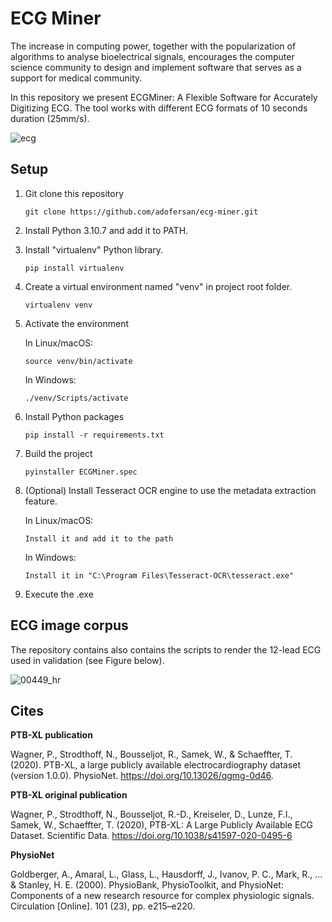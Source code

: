 # ECG Miner

The increase in computing power, together with the popularization of algorithms to analyse bioelectrical signals, encourages the computer science community to design and implement software that serves as a support for medical community. 

In this repository we present ECGMiner: A Flexible Software for Accurately Digitizing ECG. The tool works with different ECG formats of 10 seconds duration (25mm/s).

![ecg](https://user-images.githubusercontent.com/68826642/189548326-acfaa335-b87a-4d5b-b4b9-b0f778e90d3b.PNG)


## Setup
1. Git clone this repository
    ```
    git clone https://github.com/adofersan/ecg-miner.git
    ``` 
2. Install Python 3.10.7 and add it to PATH.
3. Install "virtualenv" Python library.
    ```
    pip install virtualenv
    ```
4. Create a virtual environment named "venv" in project root folder.
    ```
    virtualenv venv
    ```
5. Activate the environment

    In Linux/macOS:
    ```
    source venv/bin/activate
    ```

    In Windows:
    ```
    ./venv/Scripts/activate
    ```
6. Install Python packages
    ```
    pip install -r requirements.txt
    ```
7. Build the project
    ```
    pyinstaller ECGMiner.spec
    ```
8. (Optional) Install Tesseract OCR engine to use the metadata extraction feature.

    In Linux/macOS:
    ```
    Install it and add it to the path
    ```

    In Windows:
    ```
    Install it in "C:\Program Files\Tesseract-OCR\tesseract.exe"
    ```

8. Execute the .exe

## ECG image corpus

The repository contains also contains the scripts to render the 12-lead ECG used in validation (see Figure below).

![00449_hr](https://user-images.githubusercontent.com/68826642/185110567-3c5c83e5-4312-4208-ac66-c0c0fc961f3c.png)

## Cites

**PTB-XL publication**

Wagner, P., Strodthoff, N., Bousseljot, R., Samek, W., & Schaeffter, T. (2020). PTB-XL, a large publicly available electrocardiography dataset (version 1.0.0). PhysioNet. https://doi.org/10.13026/qgmg-0d46.

**PTB-XL original publication**

Wagner, P., Strodthoff, N., Bousseljot, R.-D., Kreiseler, D., Lunze, F.I., Samek, W., Schaeffter, T. (2020), PTB-XL: A Large Publicly Available ECG Dataset. Scientific Data. https://doi.org/10.1038/s41597-020-0495-6

**PhysioNet**

Goldberger, A., Amaral, L., Glass, L., Hausdorff, J., Ivanov, P. C., Mark, R., ... & Stanley, H. E. (2000). PhysioBank, PhysioToolkit, and PhysioNet: Components of a new research resource for complex physiologic signals. Circulation [Online]. 101 (23), pp. e215–e220.
